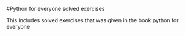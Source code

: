 #Python for everyone solved exercises

This includes solved exercises that was
given in the book python for everyone 